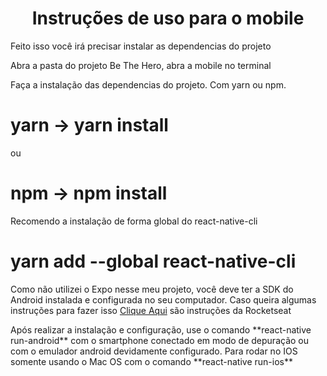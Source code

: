 <h1 align="center">Instruções de uso para o mobile</h1>
 
<p>Feito isso você irá precisar instalar as dependencias do projeto</p>
<p>Abra a pasta do projeto Be The Hero, abra a mobile no terminal</p>

<p>Faça a instalação das dependencias do projeto. Com yarn ou npm.</p>

# yarn -> yarn install 
  
<p>ou</p>
    
# npm -> npm install
  
<p> Recomendo a instalação de forma global do react-native-cli </p>
  
# yarn add --global react-native-cli
     
<p> Como não utilizei o Expo nesse meu projeto, você deve ter a SDK do Android instalada e configurada no seu computador. Caso queira algumas instruções para fazer isso <a href="https://docs.rocketseat.dev/ambiente-react-native/introducao">Clique Aqui</a> são instruções da Rocketseat</p>
  
<p>Após realizar a instalação e configuração, use o comando **react-native  run-android** com o smartphone conectado em modo de depuração ou com o emulador android devidamente configurado. Para rodar no IOS somente usando o Mac OS com o comando **react-native run-ios**</p>
  
